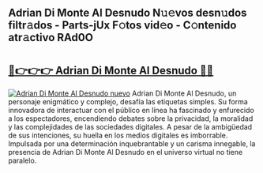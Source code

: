 ## Adrian Di Monte Al Desnudo N𝚞𝚎vos desn𝚞dos filtr𝚊dos - Parts-jUx F𝚘tos vid𝚎o - C𝚘ntenido atr𝚊ctivo RAd0O

# <h2><a href="http://mb0ozm.tromn.icu/?c=Adrian+Di+Monte+Al+Desnudo">🔗👉👉👉 Adrian Di Monte Al Desnudo 🔗🔗</a></h2>

[![Adrian Di Monte Al Desnudo nuevo](https://i.imgur.com/pEAQMta.gif)](http://mb0ozm.tromn.icu/?c=Adrian+Di+Monte+Al+Desnudo)
Adrian Di Monte Al Desnudo, un personaje enigmático y complejo, desafía las etiquetas simples. Su forma innovadora de interactuar con el público en línea ha fascinado y enfurecido a los espectadores, encendiendo debates sobre la privacidad, la moralidad y las complejidades de las sociedades digitales. A pesar de la ambigüedad de sus intenciones, su huella en los medios digitales es imborrable. Impulsada por una determinación inquebrantable y un carisma innegable, la presencia de Adrian Di Monte Al Desnudo en el universo virtual no tiene paralelo.
